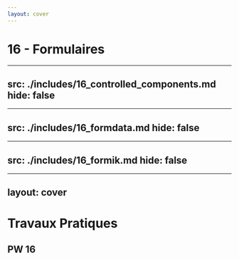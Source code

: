 ```yaml
---
layout: cover
---
```


# 16 - Formulaires

---
src: ./includes/16_controlled_components.md
hide: false
---

---
src: ./includes/16_formdata.md
hide: false
---

---
src: ./includes/16_formik.md
hide: false
---

---
layout: cover
---

# Travaux Pratiques

## PW 16
